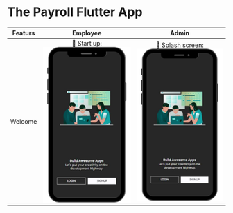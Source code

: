 # The Payroll Flutter App


|Featurs|Employee|Admin|
| :---: | :---: | :---: |
| Welcome | :pushpin: Start up:![ start up](https://github.com/ThePayRoll-developer/the-payroll-app/blob/main/flutter_image/Payroll.png) | :pushpin: Splash screen:![ start up](https://github.com/ThePayRoll-developer/the-payroll-app/blob/main/flutter_image/Payroll.png) |
